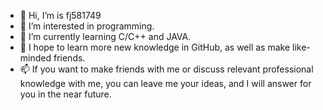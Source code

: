- 👋 Hi, I’m is fj581749
- 👀 I’m interested in programming.
- 🌱 I’m currently learning C/C++ and JAVA.
- 💞️ I hope to learn more new knowledge in GitHub, as well as make like-minded friends.
- 📫 If you want to make friends with me or discuss relevant professional knowledge with me, you can leave me your ideas, and I will answer for you in the near future.
<!---
fj581749/fj581749 is a ✨ special ✨ repository because its `README.md` (this file) appears on your GitHub profile.
You can click the Preview link to take a look at your changes.
--->

